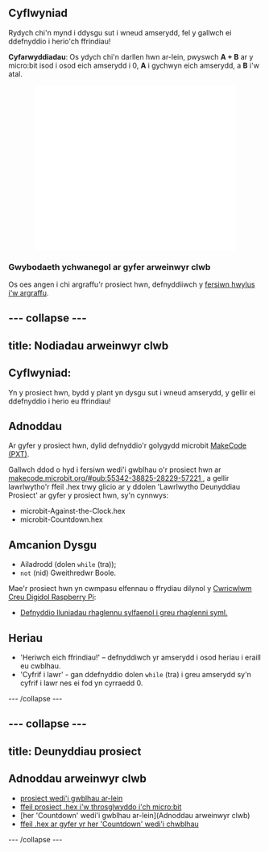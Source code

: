 ## Cyflwyniad

Rydych chi'n mynd i ddysgu sut i wneud amserydd, fel y gallwch ei ddefnyddio i herio'ch ffrindiau!

**Cyfarwyddiadau**: Os ydych chi'n darllen hwn ar-lein, pwyswch **A + B** ar y micro:bit isod i osod eich amserydd i 0, **A** i gychwyn eich amserydd, a **B** i'w atal.

<div class="trinket" style="width:400px;margin: 0 auto;">
<div style="position:relative;height:0;padding-bottom:81.97%;overflow:hidden;"><iframe style="position:absolute;top:0;left:0;width:100%;height:100%;" src="'Cyfrif i lawr' - gan ddefnyddio dolen <0>while</0> (tra) i greu amserydd sy'n cyfrif i lawr nes ei fod yn cyrraedd 0." allowfullscreen="allowfullscreen" sandbox="allow-popups allow-scripts allow-same-origin" frameborder="0"></iframe></div>
</div>

### Gwybodaeth ychwanegol ar gyfer arweinwyr clwb

Os oes angen i chi argraffu'r prosiect hwn, defnyddiiwch y [fersiwn hwylus i'w argraffu](https://projects.raspberrypi.org/en/projects/against-the-clock).

--- collapse ---
---
title: Nodiadau arweinwyr clwb
---
## Cyflwyniad:

Yn y prosiect hwn, bydd y plant yn dysgu sut i wneud amserydd, y gellir ei ddefnyddio i herio eu ffrindiau!

## Adnoddau

Ar gyfer y prosiect hwn, dylid defnyddio'r golygydd microbit [MakeCode (PXT)](http://jumpto.cc/pxt-new).

Gallwch ddod o hyd i fersiwn wedi'i gwblhau o'r prosiect hwn ar [makecode.microbit.org/#pub:55342-38825-28229-57221 ](https://makecode.microbit.org/#pub:55342-38825-28229-57221), a gellir lawrlwytho'r ffeil .hex trwy glicio ar y ddolen 'Lawrlwytho Deunyddiau Prosiect' ar gyfer y prosiect hwn, sy'n cynnwys:

* microbit-Against-the-Clock.hex
* microbit-Countdown.hex

## Amcanion Dysgu

* Ailadrodd (dolen `while` (tra));
* `not` (nid) Gweithredwr Boole.

Mae'r prosiect hwn yn cwmpasu elfennau o ffrydiau dilynol y [Cwricwlwm Creu Digidol Raspberry Pi](http://rpf.io/curriculum):

* [Defnyddio lluniadau rhaglennu sylfaenol i greu rhaglenni syml.](https://www.raspberrypi.org/curriculum/programming/creator)

## Heriau

* 'Heriwch eich ffrindiau!' – defnyddiwch yr amserydd i osod heriau i eraill eu cwblhau.
* 'Cyfrif i lawr' - gan ddefnyddio dolen `while` (tra) i greu amserydd sy'n cyfrif i lawr nes ei fod yn cyrraedd 0.

--- /collapse ---

--- collapse ---
---
title: Deunyddiau prosiect
---
## Adnoddau arweinwyr clwb

* [prosiect wedi'i gwblhau ar-lein](https://makecode.microbit.org/#pub:55342-38825-28229-57221)
* [ffeil prosiect .hex i'w throsglwyddo i'ch micro:bit](resources/microbit-Against-the-Clock.hex)
* [her 'Countdown' wedi'i gwblhau ar-lein](Adnoddau arweinwyr clwb)
* [ffeil .hex ar gyfer yr her 'Countdown' wedi'i chwblhau](resources/microbit-Countdown.hex)

--- /collapse ---